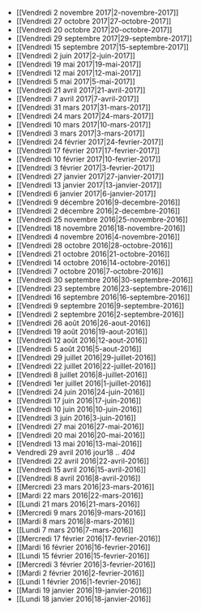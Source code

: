 * [[Vendredi 2 novembre 2017|2-novembre-2017]]
* [[Vendredi 27 octobre 2017|27-octobre-2017]]
* [[Vendredi 20 octobre 2017|20-octobre-2017]]
* [[Vendredi 29 septembre 2017|29-septembre-2017]]
* [[Vendredi 15 septembre 2017|15-septembre-2017]]
* [[Vendredi 2 juin 2017|2-juin-2017]]
* [[Vendredi 19 mai 2017|19-mai-2017]]
* [[Vendredi 12 mai 2017|12-mai-2017]]
* [[Vendredi 5 mai 2017|5-mai-2017]]
* [[Vendredi 21 avril 2017|21-avril-2017]]
* [[Vendredi 7 avril 2017|7-avril-2017]]
* [[Vendredi 31 mars 2017|31-mars-2017]]
* [[Vendredi 24 mars 2017|24-mars-2017]]
* [[Vendredi 10 mars 2017|10-mars-2017]]
* [[Vendredi 3 mars 2017|3-mars-2017]]
* [[Vendredi 24 février 2017|24-fevrier-2017]]
* [[Vendredi 17 février 2017|17-fevrier-2017]]
* [[Vendredi 10 février 2017|10-fevrier-2017]]
* [[Vendredi 3 février 2017|3-fevrier-2017]]
* [[Vendredi 27 janvier 2017|27-janvier-2017]]
* [[Vendredi 13 janvier 2017|13-janvier-2017]]
* [[Vendredi 6 janvier 2017|6-janvier-2017]]
* [[Vendredi 9 décembre 2016|9-decembre-2016]]
* [[Vendredi 2 décembre 2016|2-decembre-2016]]
* [[Vendredi 25 novembre 2016|25-novembre-2016]]
* [[Vendredi 18 novembre 2016|18-novembre-2016]]
* [[Vendredi 4 novembre 2016|4-novembre-2016]]
* [[Vendredi 28 octobre 2016|28-octobre-2016]]
* [[Vendredi 21 octobre 2016|21-octobre-2016]]
* [[Vendredi 14 octobre 2016|14-octobre-2016]]
* [[Vendredi 7 octobre 2016|7-octobre-2016]]
* [[Vendredi 30 septembre 2016|30-septembre-2016]]
* [[Vendredi 23 septembre 2016|23-septembre-2016]]
* [[Vendredi 16 septembre 2016|16-septembre-2016]]
* [[Vendredi 9 septembre 2016|9-septembre-2016]]
* [[Vendredi 2 septembre 2016|2-septembre-2016]]
* [[Vendredi 26 août 2016|26-aout-2016]]
* [[Vendredi 19 août 2016|19-aout-2016]]
* [[Vendredi 12 août 2016|12-aout-2016]]
* [[Vendredi 5 août 2016|5-aout-2016]]
* [[Vendredi 29 juillet 2016|29-juillet-2016]]
* [[Vendredi 22 juillet 2016|22-juillet-2016]]
* [[Vendredi 8 juillet 2016|8-juillet-2016]]
* [[Vendredi 1er juillet 2016|1-juillet-2016]]
* [[Vendredi 24 juin 2016|24-juin-2016]]
* [[Vendredi 17 juin 2016|17-juin-2016]]
* [[Vendredi 10 juin 2016|10-juin-2016]]
* [[Vendredi 3 juin 2016|3-juin-2016]]
* [[Vendredi 27 mai 2016|27-mai-2016]]
* [[Vendredi 20 mai 2016|20-mai-2016]]
* [[Vendredi 13 mai 2016|13-mai-2016]]
* Vendredi 29 avril 2016 jour18 .. _404_
* [[Vendredi 22 avril 2016|22-avril-2016]]
* [[Vendredi 15 avril 2016|15-avril-2016]]
* [[Vendredi 8 avril 2016|8-avril-2016]]
* [[Mercredi 23 mars 2016|23-mars-2016]]
* [[Mardi 22 mars 2016|22-mars-2016]]
* [[Lundi 21 mars 2016|21-mars-2016]]
* [[Mercredi 9 mars 2016|9-mars-2016]]
* [[Mardi 8 mars 2016|8-mars-2016]]
* [[Lundi 7 mars 2016|7-mars-2016]]
* [[Mercredi 17 février 2016|17-fevrier-2016]]
* [[Mardi 16 février 2016|16-fevrier-2016]]
* [[Lundi 15 février 2016|15-fevrier-2016]]
* [[Mercredi 3 février 2016|3-fevrier-2016]]
* [[Mardi 2 février 2016|2-fevrier-2016]]
* [[Lundi 1 février 2016|1-fevrier-2016]]
* [[Mardi 19 janvier 2016|19-janvier-2016]]
* [[Lundi 18 janvier 2016|18-janvier-2016]]
